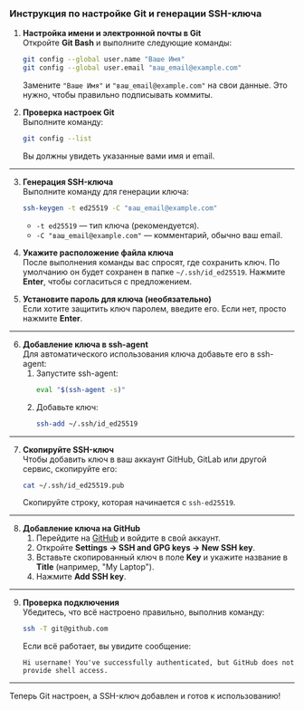 ### Инструкция по настройке Git и генерации SSH-ключа

1. **Настройка имени и электронной почты в Git**  
   Откройте **Git Bash** и выполните следующие команды:  
   ```bash
   git config --global user.name "Ваше Имя"
   git config --global user.email "ваш_email@example.com"
   ```  
   Замените `"Ваше Имя"` и `"ваш_email@example.com"` на свои данные. Это нужно, чтобы правильно подписывать коммиты.

2. **Проверка настроек Git**  
   Выполните команду:  
   ```bash
   git config --list
   ```  
   Вы должны увидеть указанные вами имя и email.

---

3. **Генерация SSH-ключа**  
   Выполните команду для генерации ключа:  
   ```bash
   ssh-keygen -t ed25519 -C "ваш_email@example.com"
   ```  
   - `-t ed25519` — тип ключа (рекомендуется).  
   - `-C "ваш_email@example.com"` — комментарий, обычно ваш email.  

4. **Укажите расположение файла ключа**  
   После выполнения команды вас спросят, где сохранить ключ. По умолчанию он будет сохранен в папке `~/.ssh/id_ed25519`. Нажмите **Enter**, чтобы согласиться с предложением.  

5. **Установите пароль для ключа (необязательно)**  
   Если хотите защитить ключ паролем, введите его. Если нет, просто нажмите **Enter**.

---

6. **Добавление ключа в ssh-agent**  
   Для автоматического использования ключа добавьте его в ssh-agent:  
   1. Запустите ssh-agent:  
      ```bash
      eval "$(ssh-agent -s)"
      ```  
   2. Добавьте ключ:  
      ```bash
      ssh-add ~/.ssh/id_ed25519
      ```

---

7. **Скопируйте SSH-ключ**  
   Чтобы добавить ключ в ваш аккаунт GitHub, GitLab или другой сервис, скопируйте его:  
   ```bash
   cat ~/.ssh/id_ed25519.pub
   ```  
   Скопируйте строку, которая начинается с `ssh-ed25519`.

---

8. **Добавление ключа на GitHub**  
   1. Перейдите на [GitHub](https://github.com/) и войдите в свой аккаунт.  
   2. Откройте **Settings -> SSH and GPG keys -> New SSH key**.  
   3. Вставьте скопированный ключ в поле **Key** и укажите название в **Title** (например, "My Laptop").  
   4. Нажмите **Add SSH key**.

---

9. **Проверка подключения**  
   Убедитесь, что всё настроено правильно, выполнив команду:  
   ```bash
   ssh -T git@github.com
   ```  
   Если всё работает, вы увидите сообщение:  
   ```plaintext
   Hi username! You've successfully authenticated, but GitHub does not provide shell access.
   ```

---

Теперь Git настроен, а SSH-ключ добавлен и готов к использованию!